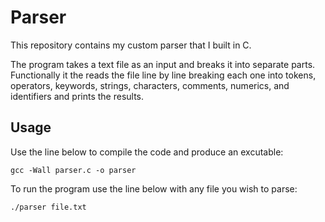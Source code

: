 # Parser
This repository contains my custom parser that I built in C.

The program takes a text file as an input and breaks it into separate parts. Functionally it the reads the file line by line breaking each one into tokens, operators, keywords, strings, characters, comments, numerics, and identifiers and prints the results. 

## Usage
Use the line below to compile the code and produce an excutable:
```
gcc -Wall parser.c -o parser
```
To run the program use the line below with any file you wish to parse:
```
./parser file.txt
```
